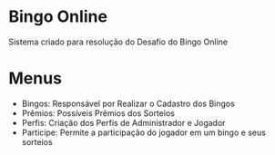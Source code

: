 # Bingo Online

Sistema criado para resolução do Desafio do Bingo Online

# Menus
* Bingos: Responsável por Realizar o Cadastro dos Bingos
* Prêmios: Possíveis Prêmios dos Sorteios
* Perfis: Criação dos Perfis de Administrador e Jogador
* Participe: Permite a participação do jogador em um bingo e seus sorteios
